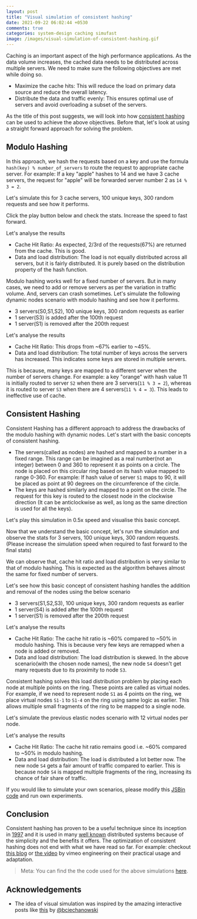 ```yaml
---
layout: post
title: "Visual simulation of consistent hashing"
date: 2021-09-22 06:02:44 +0530
comments: true
categories: system-design caching simufast
image: /images/visual-simulation-of-consistent-hashing.gif
---
```

Caching is an important aspect of the high performance applications. As the data volume increases, the cached data needs to be distributed across multiple servers. We need to make sure the following objectives are met while doing so.

* Maximize the cache hits: This will reduce the load on primary data source and reduce the overall latency.
* Distribute the data and traffic evenly: This ensures optimal use of servers and avoid overloading a subset of the servers.

As the title of this post suggests, we will look into how [consistent hashing](https://en.wikipedia.org/wiki/Consistent_hashing) can be used to achieve the above objectives. Before that, let's look at using a straight forward approach for solving the problem.

<!-- more -->

## Modulo Hashing

In this approach, we hash the requests based on a key and use the formula `hash(key) % number_of_servers` to route the request to appropriate cache server. For example: If a key "apple" hashes to 14 and we have 3 cache servers, the request for "apple" will be forwarded server number 2 as `14 % 3 = 2`.

Let's simulate this for 3 cache servers, 100 unique keys, 300 random requests and see how it performs.

Click the play button below and check the stats. Increase the speed to fast forward.

<link rel="stylesheet" href="https://cdn.jsdelivr.net/npm/simufast@0.0.5/src/simufast.css">
<script src="https://cdn.jsdelivr.net/npm/simufast@0.0.5/dist/main.js"></script>

<script>
    simufast.run((player) => {
        const moduloHash = new simufast.routing.ModuloHash(player);
        const simulation = new simufast.cache.MultiNodeCacheSimulation(moduloHash, {
            nodes: ["S0", "S1", "S2"]
        });
        const keys = simufast.utils.randStringArray(100);
        const commands = [];
        for (let i = 1; i <= 300; i++) {
            const key = simufast.utils.getRandomValueFromArray(keys);
            commands.push(() => simulation.getOrFetch(key, () => `${key}'s value from data source`));
        }
        player.experiment({
            name: 'Modulo Hashing: Static nodes',
            drawable: simulation,
            commands: commands
        });
    }, {
        statsExpanded: true
    });
</script>

Let's analyse the results

* Cache Hit Ratio: As expected, 2/3rd of the requests(67%) are returned from the cache. This is good.
* Data and load distribution: The load is not equally distributed across all servers, but it is fairly distributed. It is purely based on the distribution property of the hash function.

Modulo hashing works well for a fixed number of servers. But in many cases, we need to add or remove servers as per the variation in traffic volume. And, servers can crash sometimes. Let's simulate the following dynamic nodes scenario with modulo hashing and see how it performs.

* 3 servers(S0,S1,S2), 100 unique keys, 300 random requests as earlier
* 1 server(S3) is added after the 100th request
* 1 server(S1) is removed after the 200th request

<script>
    simufast.run((player) => {
        const moduloHash = new simufast.routing.ModuloHash(player, {maxNodes: 4});
        const simulation = new simufast.cache.MultiNodeCacheSimulation(moduloHash, {
            nodes: ["S0", "S1", "S2"]
        });
        const keys = simufast.utils.randStringArray(100);
        const commands = [];
        for (let i = 1; i <= 100; i++) {
            const key = simufast.utils.getRandomValueFromArray(keys);
            commands.push(() => simulation.getOrFetch(key, () => `${key}'s value from data source`));
        }
        commands.push(() => simulation.addNode("S3"));
        for (let i = 1; i <= 100; i++) {
            const key = simufast.utils.getRandomValueFromArray(keys);
            commands.push(() => simulation.getOrFetch(key, () => `${key}'s value from data source`));
        }
        commands.push(() => simulation.removeNode("S1"));
        for (let i = 1; i <= 100; i++) {
            const key = simufast.utils.getRandomValueFromArray(keys);
            commands.push(() => simulation.getOrFetch(key, () => `${key}'s value from data source`));
        }
        player.experiment({
            name: 'Modulo Hashing: Elastic nodes',
            drawable: simulation,
            commands: commands
        });
    }, {
        statsExpanded: true
    });
</script>

Let's analyse the results

* Cache Hit Ratio: This drops from ~67% earlier to ~45%.
* Data and load distribution: The total number of keys across the servers has increased. This indicates some keys are stored in multiple servers.

This is because, many keys are mapped to a different server when the number of servers change. For example: a key "orange" with hash value 11 is initially routed to server `S2` when there are 3 servers(`11 % 3 = 2`), whereas it is routed to server `S3` when there are 4 servers(`11 % 4 = 3`). This leads to ineffective use of cache.

## Consistent Hashing

Consistent Hashing has a different approach to address the drawbacks of the modulo hashing with dynamic nodes. Let's start with the basic concepts of consistent hashing.

* The servers(called as nodes) are hashed and mapped to a number in a fixed range. This range can be imagined as a real number(not an integer) between 0 and 360 to represent it as points on a circle. The node is placed on this circular ring based on its hash value mapped to range 0-360. For example: If hash value of server `S1` maps to 90, it will be placed as point at 90 degrees on the circumference of the circle.
* The keys are hashed similarly and mapped to a point on the circle. The request for this key is routed to the closest node in the clockwise direction (It can be anticlockwise as well, as long as the same direction is used for all the keys).

Let's play this simulation in 0.5x speed and visualise this basic concept.

<script>
    simufast.run((player) => {
        const consistentHash = new simufast.routing.ConsistentHash(player, {
            nodeReplicationFactor: 1
        });
        const simulation = new simufast.cache.MultiNodeCacheSimulation(consistentHash);
        const keys = simufast.utils.randStringArray(100);
        const commands = [
            () => simulation.addNode("S1"),
            () => simulation.addNode("S2"),
            () => simulation.addNode("S3"),
        ];
        for (let i = 1; i <= 10; i++) {
            const key = simufast.utils.getRandomValueFromArray(keys);
            commands.push(() => simulation.getOrFetch(key, () => `${key}'s value from data source`));
        }
        player.experiment({
            name: 'Consistent Hashing: Basic Concept',
            drawable: simulation,
            commands: commands
        });
    }, {
        speed: 0.5
    });
</script>

Now that we understand the basic concept, let's run the simulation and observe the stats for 3 servers, 100 unique keys, 300 random requests. (Please increase the simulation speed when required to fast forward to the final stats)

<script>
    simufast.run((player) => {
        const consistentHash = new simufast.routing.ConsistentHash(player, {
            nodeReplicationFactor: 1
        });
        const simulation = new simufast.cache.MultiNodeCacheSimulation(consistentHash, {
            nodes: ["S1", "S2", "S3"],
        });
        const keys = simufast.utils.randStringArray(100);
        const commands = []
        for (let i = 1; i <= 300; i++) {
            const key = simufast.utils.getRandomValueFromArray(keys);
            commands.push(() => simulation.getOrFetch(key, () => `${key}'s value from data source`));
        }
        player.experiment({
            name: 'Consistent Hashing(Basic): Static nodes',
            drawable: simulation,
            commands: commands
        });
    }, {
        speed: 5,
        statsExpanded: true
    });
</script>

We can observe that, cache hit ratio and load distribution is very similar to that of modulo hashing. This is expected as the algorithm behaves almost the same for fixed number of servers.

Let's see how this basic concept of consistent hashing handles the addition and removal of the nodes using the below scenario

* 3 servers(S1,S2,S3), 100 unique keys, 300 random requests as earlier
* 1 server(S4) is added after the 100th request
* 1 server(S1) is removed after the 200th request

<script>
    simufast.run((player) => {
        const consistentHash = new simufast.routing.ConsistentHash(player, {
            nodeReplicationFactor: 1
        });
        const simulation = new simufast.cache.MultiNodeCacheSimulation(consistentHash, {
            nodes: ["S1", "S2", "S3"]
        });
        const keys = simufast.utils.randStringArray(100);
        const commands = [];
        for (let i = 1; i <= 100; i++) {
            const key = simufast.utils.getRandomValueFromArray(keys);
            commands.push(() => simulation.getOrFetch(key, () => `${key}'s value from data source`));
        }
        commands.push(() => simulation.addNode("S4"));
        for (let i = 1; i <= 100; i++) {
            const key = simufast.utils.getRandomValueFromArray(keys);
            commands.push(() => simulation.getOrFetch(key, () => `${key}'s value from data source`));
        }
        commands.push(() => simulation.removeNode("S1"));
        for (let i = 1; i <= 100; i++) {
            const key = simufast.utils.getRandomValueFromArray(keys);
            commands.push(() => simulation.getOrFetch(key, () => `${key}'s value from data source`));
        }
        player.experiment({
            name: 'Consistent Hashing(Basic): Elastic nodes',
            drawable: simulation,
            commands: commands
        });
    }, {
        speed: 5,
        statsExpanded: true
    });
</script>

Let's analyse the results

* Cache Hit Ratio: The cache hit ratio is ~60% compared to ~50% in modulo hashing. This is because very few keys are remapped when a node is added or removed.
* Data and load distribution: The load distribution is skewed. In the above scenario(with the chosen node names), the new node `S4` doesn't get many requests due to its proximity to node `S3`.

Consistent hashing solves this load distribution problem by placing each node at multiple points on the ring. These points are called as virtual nodes. For example, if we need to represent node `S1` as 4 points on the ring, we place virtual nodes `S1-1` to `S1-4` on the ring using same logic as earlier. This allows multiple small fragments of the ring to be mapped to a single node.

Let's simulate the previous elastic nodes scenario with 12 virtual nodes per node.

<script>
    simufast.run((player) => {
        const consistentHash = new simufast.routing.ConsistentHash(player, {
            nodeReplicationFactor: 12
        });
        const simulation = new simufast.cache.MultiNodeCacheSimulation(consistentHash);
        const keys = simufast.utils.randStringArray(100);
        const commands = [
            () => simulation.addNode("S1"),
            () => simulation.addNode("S2"),
            () => simulation.addNode("S3"),
        ];
        for (let i = 1; i <= 100; i++) {
            const key = simufast.utils.getRandomValueFromArray(keys);
            commands.push(() => simulation.getOrFetch(key, () => `${key}'s value from data source`));
        }
        commands.push(() => simulation.addNode("S4"));
        for (let i = 1; i <= 100; i++) {
            const key = simufast.utils.getRandomValueFromArray(keys);
            commands.push(() => simulation.getOrFetch(key, () => `${key}'s value from data source`));
        }
        commands.push(() => simulation.removeNode("S1"));
        for (let i = 1; i <= 100; i++) {
            const key = simufast.utils.getRandomValueFromArray(keys);
            commands.push(() => simulation.getOrFetch(key, () => `${key}'s value from data source`));
        }
        player.experiment({
            name: 'Consistent Hashing(Full): Elastic nodes',
            drawable: simulation,
            commands: commands
        });
    }, {
        statsExpanded: true
    });
</script>

Let's analyse the results

* Cache Hit Ratio: The cache hit ratio remains good i.e. ~60% compared to ~50% in modulo hashing.
* Data and load distribution: The load is distributed a lot better now. The new node `S4` gets a fair amount of traffic compared to earlier. This is because node `S4` is mapped multiple fragments of the ring, increasing its chance of fair share of traffic.

If you would like to simulate your own scenarios, please modify this [JSBin code](https://jsbin.com/fuvavun/edit?html,output) and run own experiments.

## Conclusion

Consistent hashing has proven to be a useful technique since its inception in [1997](https://www.cs.princeton.edu/courses/archive/fall09/cos518/papers/chash.pdf) and it is used in many [well known](https://en.wikipedia.org/wiki/Consistent_hashing) distributed systems because of the simplicity and the benefits it offers. The optimization of consistent hashing does not end with what we have read so far. For example: checkout [this blog](https://medium.com/vimeo-engineering-blog/improving-load-balancing-with-a-new-consistent-hashing-algorithm-9f1bd75709ed) or [the video](https://www.youtube.com/watch?v=jk6oiBJxcaA&ab_channel=GoogleTechTalks) by vimeo engineering on their practical usage and adaptation.

> Meta: You can find the the code used for the above simulations [here](https://raw.githubusercontent.com/endeepak/endeepak.github.io/source/source/_posts/2021-09-22-visual-simulation-of-consistent-hashing.markdown).

## Acknowledgements

* The idea of visual simulation was inspired by the amazing interactive posts like [this](https://ciechanow.ski/internal-combustion-engine/) by [@bciechanowski](https://twitter.com/bciechanowski)
